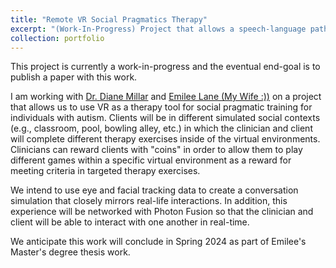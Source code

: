 ```yaml
---
title: "Remote VR Social Pragmatics Therapy"
excerpt: "(Work-In-Progress) Project that allows a speech-language pathologist to provide social skill intervention with clients diagnosed with autism spectrum disorder in simulated social scenarios <br/><img src='/images/500x300.png'>"
collection: portfolio
---
```


This project is currently a work-in-progress and the eventual end-goal is to publish a paper with this work. 

I am working with [Dr. Diane Millar](https://www.radford.edu/content/wchs/home/cosd/about/faculty.html) and [Emilee Lane (My Wife :))](https://www.linkedin.com/in/emilee-helbert/) on a project that allows us to use VR as a therapy tool for social pragmatic training for individuals with autism. Clients will be in different simulated social contexts (e.g., classroom, pool, bowling alley, etc.) in which the clinician and client will complete different therapy exercises inside of the virtual environments. Clinicians can reward clients with "coins" in order to allow them to play different games within a specific virtual environment as a reward for meeting criteria in targeted therapy exercises. 

We intend to use eye and facial tracking data to create a conversation simulation that closely mirrors real-life interactions. In addition, this experience will be networked with Photon Fusion so that the clinician and client will be able to interact with one another in real-time. 

We anticipate this work will conclude in Spring 2024 as part of Emilee's Master's degree thesis work. 
